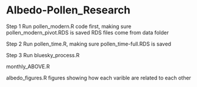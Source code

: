 # Albedo-Pollen_Research

Step 1
Run pollen_modern.R code first, making sure pollen_modern_pivot.RDS is saved
  RDS files come from data folder
  
Step 2
Run pollen_time.R, making sure pollen_time-full.RDS is saved 

Step 3
Run bluesky_process.R


monthly_ABOVE.R



albedo_figures.R
  figures showing how each varible are related to each other 



  
  
